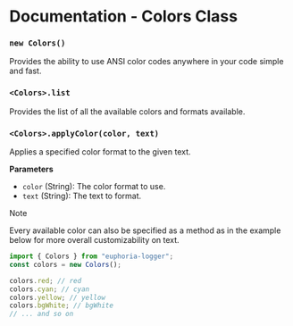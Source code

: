 # Documentation - Colors Class

### `new Colors()`
Provides the ability to use ANSI color codes anywhere in your code simple and fast.

### `<Colors>.list`
Provides the list of all the available colors and formats available.

### `<Colors>.applyColor(color, text)`
Applies a specified color format to the given text.

**Parameters**
- `color` (String): The color format to use.
- `text` (String): The text to format.

> [!NOTE]
> Every available color can also be specified as a method as in the example below for more overall customizability on text.

```js
import { Colors } from "euphoria-logger";
const colors = new Colors();

colors.red; // red
colors.cyan; // cyan
colors.yellow; // yellow
colors.bgWhite; // bgWhite
// ... and so on
```